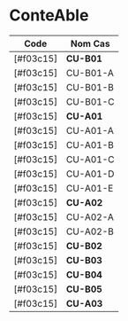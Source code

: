 # ConteAble
| Code | Nom Cas |
| ---- | ------- |
[#f03c15]| **CU-B01** | **Gérer les employés** |
[#f03c15]| CU-B01-A | Ajouter un employé |
[#f03c15]| CU-B01-B | Modifier un employé |
[#f03c15]| CU-B01-C | Supprimer un employé |
[#f03c15]| **CU-A01** | **Gérer les clients** |
[#f03c15]| CU-A01-A | Ajouter un client |
[#f03c15]| CU-A01-B | Supprimer un client |
[#f03c15]| CU-A01-C | Modifier un client |
[#f03c15]| CU-A01-D | Ajouter un dossier au client |
[#f03c15]| CU-A01-E | Modifier un dossier d’un client |
[#f03c15]| **CU-A02** | **Gérer les tâches** |
[#f03c15]| CU-A02-A | Ajouter une tâche |
[#f03c15]| CU-A02-B | Modifier une tâche |
[#f03c15]| **CU-B02** | **Connexion** |
[#f03c15]| **CU-B03** | **Déconnexion** |
[#f03c15]| **CU-B04** | **Générer la facture en PDF** |
[#f03c15]| **CU-B05** | **Générer les heures des employés en PDF** |
[#f03c15]| **CU-A03** | **Ajout heures travaillés** |



